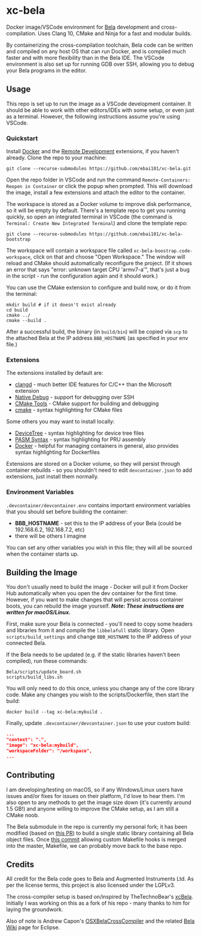 # xc-bela

Docker image/VSCode environment for [Bela](https://bela.io/) development and cross-compilation. Uses Clang 10, CMake and Ninja for a fast and modular builds.

By containerizing the cross-compilation toolchain, Bela code can be written and compiled on any host OS that can run Docker, and is compiled much faster and with more flexibility than in the Bela IDE. The VSCode environment is also set up for running GDB over SSH, allowing you to debug your Bela programs in the editor.

## Usage

This repo is set up to run the image as a VSCode development container. It should be able to work with other editors/IDEs with some setup, or even just as a terminal. However, the following instructions assume you're using VSCode.

### Quickstart

Install [Docker](https://docs.docker.com/get-docker/) and the [Remote Development](https://marketplace.visualstudio.com/items?itemName=ms-vscode-remote.vscode-remote-extensionpack) extensions, if you haven't already. Clone the repo to your machine:

```shell
git clone --recurse-submodules https://github.com/ebai101/xc-bela.git
```

Open the repo folder in VSCode and run the command `Remote-Containers: Reopen in Container`  or click the popup when prompted. This will download the image, install a few extensions and attach the editor to the container.

The workspace is stored as a Docker volume to improve disk performance, so it will be empty by default. There's a template repo to get you running quickly, so open an integrated terminal in VSCode (the command is `Terminal: Create New Integrated Terminal`) and clone the template repo:

```shell
git clone --recurse-submodules https://github.com/ebai101/xc-bela-bootstrap
```

The workspace will contain a workspace file called `xc-bela-boostrap.code-workspace`, click on that and choose "Open Workspace." The window will reload and CMake should automatically reconfigure the project. (If it shows an error that says "error: unknown target CPU 'armv7-a'", that's just a bug in the script - run the configuration again and it should work.)

You can use the CMake extension to configure and build now, or do it from the terminal:

```shell
mkdir build # if it doesn't exist already
cd build
cmake ../
cmake --build .
```

After a successful build, the binary (in `build/bin`) will be copied via `scp` to the attached Bela at the IP address `BBB_HOSTNAME` (as specified in your env file.)

### Extensions

The extensions installed by default are:

- [clangd](https://marketplace.visualstudio.com/items?itemName=llvm-vs-code-extensions.vscode-clangd) - much better IDE features for C/C++ than the Microsoft extension
- [Native Debug](https://marketplace.visualstudio.com/items?itemName=webfreak.debug) - support for debugging over SSH
- [CMake Tools](https://marketplace.visualstudio.com/items?itemName=ms-vscode.cmake-tools) - CMake support for building and debugging
- [cmake](https://marketplace.visualstudio.com/items?itemName=twxs.cmake) - syntax highlighting for CMake files

Some others you may want to install locally:

- [DeviceTree](https://marketplace.visualstudio.com/items?itemName=plorefice.devicetree) - syntax highlighting for device tree files
- [PASM Syntax](https://github.com/ebai101/pasm-syntax) - syntax highlighting for PRU assembly
- [Docker](https://marketplace.visualstudio.com/items?itemName=ms-azuretools.vscode-docker) - helpful for managing containers in general, also provides syntax highlighting for Dockerfiles

Extensions are stored on a Docker volume, so they will persist through container rebuilds - so you shouldn't need to edit `devcontainer.json` to add extensions, just install them normally. 

### Environment Variables

`.devcontainer/devcontainer.env` contains important environment variables that you should set before building the container:

- **BBB_HOSTNAME** - set this to the IP address of your Bela (could be 192.168.6.2, 192.168.7.2, etc)
- there will be others I imagine

You can set any other variables you wish in this file; they will all be sourced when the container starts up.

## Building the Image

You don't usually need to build the image - Docker will pull it from Docker Hub automatically when you open the dev container for the first time. However, if you want to make changes that will persist across container boots, you can rebuild the image yourself. ***Note: These instructions are written for macOS/Linux.***

First, make sure your Bela is connected - you'll need to copy some headers and libraries from it and compile the `libbelafull` static library. Open `scripts/build_settings` and change `BBB_HOSTNAME` to the IP address of your connected Bela.

If the Bela needs to be updated (e.g. if the static libraries haven't been compiled), run these commands:

```shell
Bela/scripts/update_board.sh
scripts/build_libs.sh
```

You will only need to do this once, unless you change any of the core library code. Make any changes you wish to the scripts/Dockerfile, then start the build:

```shell
docker build --tag xc-bela:mybuild .
```

Finally, update `.devcontainer/devcontainer.json` to use your custom build:

```json
...
"context": ".",
"image": "xc-bela:mybuild",
"workspaceFolder": "/workspace",
...
```

## Contributing

I am developing/testing on macOS, so if any Windows/Linux users have issues and/or fixes for issues on their platform, I'd love to hear them. I'm also open to any methods to get the image size down (it's currently around 1.5 GB!) and anyone willing to improve the CMake setup, as I am still a CMake noob.

The Bela submodule in the repo is currently my personal fork; it has been modified (based on [this PR](https://github.com/BelaPlatform/Bela/pull/626)) to build a single static library containing all Bela object files. Once [this commit](https://github.com/BelaPlatform/Bela/commit/74eb2a59738e16ae3057e3978b115bbbcf030881) allowing custom Makefile hooks is merged into the master, Makefile, we can probably move back to the base repo.

## Credits

All credit for the Bela code goes to Bela and Augmented Instruments Ltd. As per the license terms, this project is also licensed under the LGPLv3.

The cross-compiler setup is based on/inspired by TheTechnoBear's [xcBela](https://github.com/TheTechnobear/xcBela). Initially I was working on this as a fork of his repo - many thanks to him for laying the groundwork.

Also of note is Andrew Capon's [OSXBelaCrossCompiler](https://github.com/AndrewCapon/OSXBelaCrossCompiler) and the related [Bela Wiki](https://github.com/BelaPlatform/Bela/wiki/Compiling-Bela-projects-in-Eclipse) page for Eclipse.

